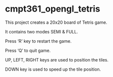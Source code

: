 # cmpt361_opengl_tetris

This project creates a 20x20 board of Tetris game.

It contains two modes SEMI & FULL.

Press ‘R’ key to restart the game.

Press ‘Q’ to quit game.

UP, LEFT, RIGHT keys are used to position the tiles.

DOWN key is used to speed up the tile position.
